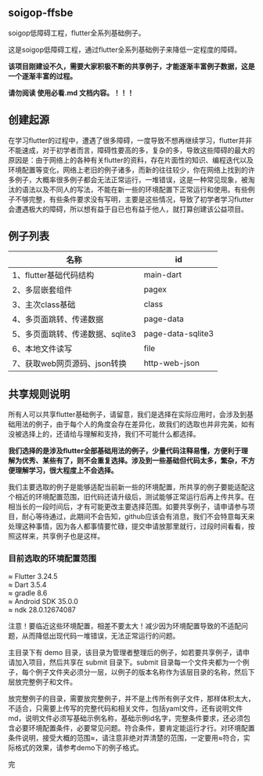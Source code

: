 ## soigop-ffsbe
soigop低障碍工程，flutter全系列基础例子。

这是soigop低障碍工程，通过flutter全系列基础例子来降低一定程度的障碍。

<b>该项目刚建设不久，需要大家积极不断的共享例子，才能逐渐丰富例子数据，这是一个逐渐丰富的过程。</b>

<b>请勿阅读 使用必看.md 文档内容。！！！</b>


## 创建起源
在学习flutter的过程中，遭遇了很多障碍，一度导致不想再继续学习，flutter并非不能速成，对于初学者而言，障碍性要高的多，复杂的多，导致这些障碍的最大的原因是：由于网络上的各种有关flutter的资料，存在片面性的知识、编程迭代以及环境配置等变化，网络上老旧的例子诸多，而新的往往较少，你在网络上找到的许多例子，大概率很多例子都会无法正常运行，一堆错误，这是一种常见现象，被淘汰的语法以及不同人的写法，不能在新一些的环境配置下正常运行和使用。有些例子不够完整，有些条件要求没有写明，主要是这些情况，导致了初学者学习flutter会遭遇极大的障碍，所以想有益于自已也有益于他人，就打算创建该公益项目。

## 例子列表

| 名称 | id |
| ---- | ---- |
| 1、flutter基础代码结构 |main-dart |
| 2、多层嵌套组件 | pagex |
| 3、主次class基础 | class |
| 4、多页面跳转、传递数据 | page-data |
| 5、多页面跳转、传递数据、sqlite3 | page-data-sqlite3 | 
| 6、本地文件读写 | file |
| 7、获取web网页源码、json转换 | http-web-json | 


## 共享规则说明

所有人可以共享flutter基础例子，请留意，我们是选择在实际应用时，会涉及到基础用法的例子，由于每个人的角度会存在差异化，故我们的选取也并非完美，如有没被选择上的，还请给与理解和支持，我们不可能什么都选择。

<b>我们选择的是涉及flutter全部基础用法的例子，少量代码注释易懂，方便利于理解为优秀、某些有了，则不会重复选择。涉及到一些基础但代码太多，繁杂，不方便理解学习，很大程度上不会选择。</b>

我们主要选取的例子是能够适配当前新一些的环境配置，所共享的例子要能适配这个相近的环境配置范围，旧代码还请升级后，测试能够正常运行后再上传共享。在相当长的一段时间后，才有可能更改主要选择范围。如要共享例子，请申请参与项目，耐心等待通过，此期间不会告知，github应该会有消息，我们不会特意每天来处理这种事情，因为各人都事情要忙碌，提交申请放那里就行，过段时间看看，按照这样来，共享例子也是这样。

### 目前选取的环境配置范围

≈ Flutter 3.24.5 <br/>
≈ Dart 3.5.4 <br/>
≈ gradle 8.6<br/>
≈ Android SDK 35.0.0<br/>
≈ ndk 28.0.12674087

注意！要临近这些环境配置，相差不要太大！减少因为环境配置导致的不适配问题，从而降低出现代码一堆错误，无法正常运行的问题。

主目录下有 demo 目录，该目录为管理者整理后的例子，如若要共享例子，请申请加入项目，然后共享在 submit 目录下。submit 目录每一个文件夹都为一个例子，每个例子文件夹必须分一层，以例子的版本名称作为该层目录的名称，然后下层放完整例子和文件。

放完整例子的目录，需要放完整例子，并不是上传所有例子文件，那样体积太大，不适合，只需要上传写的完整代码和相关文件，包括yaml文件，还有说明文件md，说明文件必须写基础示例名称，基础示例id名字，完整条件要求，还必须包含必要环境配置条件，必要常见问题。符合条件，要肯定能运行才行。对环境配置条件说明，接受大概的范围≈，请注意非绝对弄清楚的范围，一定要用≈符合，实际格式的效果，请参考demo下的例子格式。

完 
